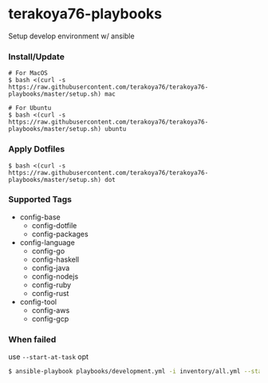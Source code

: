 # terakoya76-playbooks

Setup develop environment w/ ansible

### Install/Update

```shell
# For MacOS
$ bash <(curl -s https://raw.githubusercontent.com/terakoya76/terakoya76-playbooks/master/setup.sh) mac

# For Ubuntu
$ bash <(curl -s https://raw.githubusercontent.com/terakoya76/terakoya76-playbooks/master/setup.sh) ubuntu
```

### Apply Dotfiles

```shell
$ bash <(curl -s https://raw.githubusercontent.com/terakoya76/terakoya76-playbooks/master/setup.sh) dot
```

### Supported Tags
* config-base
  * config-dotfile
  * config-packages
* config-language
  * config-go
  * config-haskell
  * config-java
  * config-nodejs
  * config-ruby
  * config-rust
* config-tool
  * config-aws
  * config-gcp

### When failed
use `--start-at-task` opt
```bash
$ ansible-playbook playbooks/development.yml -i inventory/all.yml --start-at-task="ruby : Set prefix"
```
